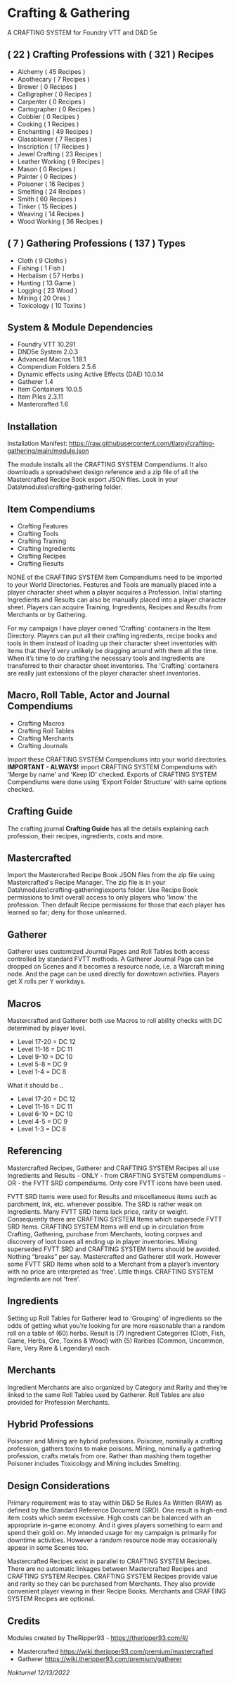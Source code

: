 # Crafting & Gathering

A CRAFTING SYSTEM for Foundry VTT and D&D 5e

## ( 22 ) Crafting Professions with ( 321 ) Recipes

- Alchemy ( 45 Recipes )
- Apothecary ( 7 Recipes )
- Brewer ( 0 Recipes )
- Calligrapher ( 0 Recipes )
- Carpenter ( 0 Recipes )
- Cartographer ( 0 Recipes )
- Cobbler ( 0 Recipes )
- Cooking ( 1 Recipes )
- Enchanting ( 49 Recipes )
- Glassblower ( 7 Recipes )
- Inscription ( 17 Recipes )
- Jewel Crafting ( 23 Recipes )
- Leather Working ( 9 Recipes )
- Mason ( 0 Recipes )
- Painter ( 0 Recipes )
- Poisoner ( 16 Recipes )
- Smelting ( 24 Recipes )
- Smith ( 60 Recipes )
- Tinker ( 15 Recipes )
- Weaving ( 14 Recipes )
- Wood Working ( 36 Recipes )

## ( 7 ) Gathering Professions ( 137 ) Types

- Cloth ( 9 Cloths )
- Fishing ( 1 Fish )
- Herbalism ( 57 Herbs )
- Hunting ( 13 Game )
- Logging ( 23 Wood )
- Mining ( 20 Ores )
- Toxicology ( 10 Toxins )

## System & Module Dependencies

- Foundry VTT 10.291
- DND5e System 2.0.3
- Advanced Macros 1.18.1
- Compendium Folders 2.5.6
- Dynamic effects using Active Effects (DAE) 10.0.14
- Gatherer 1.4
- Item Containers 10.0.5
- Item Piles 2.3.11
- Mastercrafted 1.6 

## Installation

Installation Manifest: https://raw.githubusercontent.com/tlaroy/crafting-gathering/main/module.json 

The module installs all the CRAFTING SYSTEM Compendiums.  It also downloads a spreadsheet design reference and a zip file of all the Mastercrafted Recipe Book export JSON files.  Look in your Data\modules\crafting-gathering folder.

## Item Compendiums

- Crafting Features
- Crafting Tools
- Crafting Training
- Crafting Ingredients
- Crafting Recipes
- Crafting Results

NONE of the CRAFTING SYSTEM Item Compendiums need to be imported to your World Directories.  Features and Tools are manually placed into a player character sheet when a player acquires a Profession.  Initial starting Ingredients and Results can also be manually placed into a player character sheet.  Players can acquire Training, Ingredients, Recipes and Results from Merchants or by Gathering.

For my campaign I have player owned 'Crafting' containers in the Item Directory.  Players can put all their crafting ingredients, recipe books and tools in them instead of loading up their character sheet inventories with items that they’d very unlikely be dragging around with them all the time.  When it’s time to do crafting the necessary tools and ingredients are transferred to their character sheet inventories.  The 'Crafting' containers are really just extensions of the player character sheet inventories.
  
## Macro, Roll Table, Actor and Journal Compendiums

- Crafting Macros
- Crafting Roll Tables
- Crafting Merchants
- Crafting Journals

Import these CRAFTING SYSTEM Compendiums into your world directories.  <b>IMPORTANT - ALWAYS!</b> import CRAFTING SYSTEM Compendiums with 'Merge by name' and 'Keep ID' checked.  Exports of CRAFTING SYSTEM Compendiums were done using 'Export Folder Structure' with same options checked.

## Crafting Guide
The crafting journal <b>Crafting Guide</b> has all the details explaining each profession, their recipes, ingredients, costs and more.

## Mastercrafted
Import the Mastercrafted Recipe Book JSON files from the zip file using Mastercrafted's Recipe Manager.  The zip file is in your Data\modules\crafting-gathering\exports folder.  Use Recipe Book permissions to limit overall access to only players who 'know' the profession.  Then default Recipe permissions for those that each player has learned so far; deny for those unlearned.

## Gatherer
Gatherer uses customized Journal Pages and Roll Tables both access controlled by standard FVTT methods.  A Gatherer Journal Page can be dropped on Scenes and it becomes a resource node, i.e. a Warcraft mining node.  And the page can be used directly for downtown activities.  Players get X rolls per Y workdays.

## Macros
Mastercrafted and Gatherer both use Macros to roll ability checks with DC determined by player level.

- Level 17-20 = DC 12
- Level 11-16 = DC 11
- Level 9-10 = DC 10
- Level 5-8 = DC 9
- Level 1-4 = DC 8

What it should be ..

- Level 17-20 = DC 12
- Level 11-16 = DC 11
- Level 6-10 = DC 10
- Level 4-5 = DC 9
- Level 1-3 = DC 8

## Referencing
Mastercrafted Recipes, Gatherer and CRAFTING SYSTEM Recipes all use Ingredients and Results - ONLY - from CRAFTING SYSTEM compendiums - OR - the FVTT SRD compendiums.  Only core FVTT icons have been used.

FVTT SRD Items were used for Results and miscellaneous items such as parchment, ink, etc. whenever possible.  The SRD is rather weak on Ingredients.  Many FVTT SRD Items lack price, rarity or weight.  Consequently there are CRAFTING SYSTEM Items which supersede FVTT SRD Items.  CRAFTING SYSTEM Items will end up in circulation from Crafting, Gathering, purchase from Merchants, looting corpses and discovery of loot boxes all ending up in player inventories.  Mixing superseded FVTT SRD and CRAFTING SYSTEM Items should be avoided.  Nothing “breaks” per say.  Mastercrafted and Gatherer still work.  However some FVTT SRD Items when sold to a Merchant from a player’s inventory with no price are interpreted as 'free'.  Little things.  CRAFTING SYSTEM Ingredients are not 'free'.

## Ingredients
Setting up Roll Tables for Gatherer lead to 'Grouping' of ingredients so the odds of getting what you’re looking for are more reasonable than a random roll on a table of (60) herbs.  Result is (7) Ingredient Categories (Cloth, Fish, Game, Herbs, Ore, Toxins & Wood) with (5) Rarities (Common, Uncommon, Rare, Very Rare & Legendary) each.

## Merchants
Ingredient Merchants are also organized by Category and Rarity and they’re linked to the same Roll Tables used by Gatherer.  Roll Tables are also provided for Profession Merchants.

## Hybrid Professions
Poisoner and Mining are hybrid professions.  Poisoner, nominally a crafting profession, gathers toxins to make poisons.  Mining, nominally a gathering profession, crafts metals from ore.  Rather than mashing them together Poisoner includes Toxicology and Mining includes Smelting.

## Design Considerations
Primary requirement was to stay within D&D 5e Rules As Written (RAW) as defined by the Standard Reference Document (SRD).  One result is high-end item costs which seem excessive.  High costs can be balanced with an appropriate in-game economy.  And it gives players something to earn and spend their gold on.  My intended usage for my campaign is primarily for downtime activities.  However a random resource node may occasionally appear in some Scenes too.

Mastercrafted Recipes exist in parallel to CRAFTING SYSTEM Recipes.  There are no automatic linkages between Mastercrafted Recipes and CRAFTING SYSTEM Recipes.  CRAFTING SYSTEM Recipes provide value and rarity so they can be purchased from Merchants.  They also provide convenient player viewing in their Recipe Books.  Merchants and CRAFTING SYSTEM Recipes are optional.

## Credits
Modules created by TheRipper93 - https://theripper93.com/#/

- Mastercrafted https://wiki.theripper93.com/premium/mastercrafted 
- Gatherer https://wiki.theripper93.com/premium/gatherer

<i>Nokturnel 12/13/2022</i>
